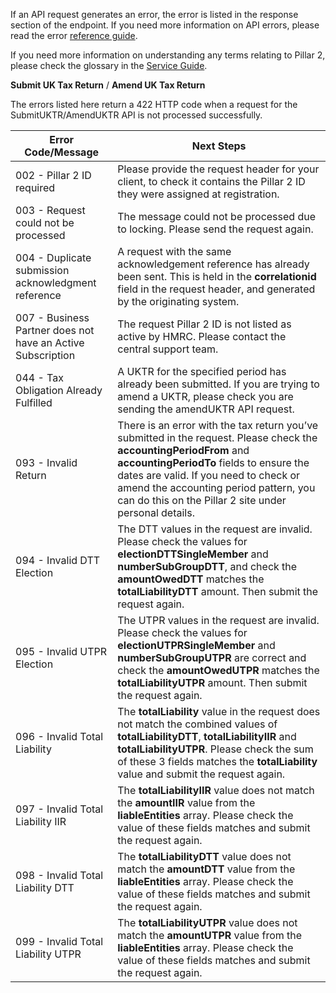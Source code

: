 If an API request generates an error, the error is listed in the response section of the endpoint. If you need more information on API errors, please read the error [reference guide](https://developer.service.hmrc.gov.uk/api-documentation/docs/reference-guide). 

If you need more information on understanding any terms relating to Pillar 2, please check the glossary in the [Service Guide](https://developer.development.tax.service.gov.uk/guides/pillar2-service-guide/). 

**Submit UK Tax Return** / **Amend UK Tax Return**

The errors listed here return a 422 HTTP code when a request for the SubmitUKTR/AmendUKTR API is not processed successfully. 

| Error Code/Message | Next Steps |
| ------------------ | ---------- |
| 002 - Pillar 2 ID required | Please provide the request header for your client, to check it contains the Pillar 2 ID they were assigned at registration. |
| 003 - Request could not be processed | The message could not be processed due to locking. Please send the request again. |
| 004 - Duplicate submission acknowledgment reference | A request with the same acknowledgement reference has already been sent. This is held in the **correlationid** field in the request header, and generated by the originating system. |
| 007 - Business Partner does not have an Active Subscription | The request Pillar 2 ID is not listed as active by HMRC. Please contact the central support team. | 
| 044 - Tax Obligation Already Fulfilled | A UKTR for the specified period has already been  submitted. If you are trying to amend a UKTR, please check you are sending the amendUKTR API request. |
| 093 - Invalid Return | There is an error with the tax return you’ve submitted in the request. Please check the **accountingPeriodFrom** and **accountingPeriodTo** fields to ensure the dates are valid. If you need to  check or amend the accounting period pattern, you can do this on the Pillar 2 site under personal details. |
| 094 - Invalid DTT Election | The DTT values in the request are invalid. Please check the values for **electionDTTSingleMember** and **numberSubGroupDTT**, and check the **amountOwedDTT** matches the **totalLiabilityDTT** amount. Then submit the request again. |
| 095 - Invalid UTPR Election | The UTPR values in the request are invalid. Please check the values for **electionUTPRSingleMember** and **numberSubGroupUTPR** are correct and check the **amountOwedUTPR** matches the **totalLiabilityUTPR** amount. Then submit the request again. |
| 096 - Invalid Total Liability | The **totalLiability** value in the request does not match the combined values of **totalLiabilityDTT**, **totalLiabilityIIR** and **totalLiabilityUTPR**. Please check the sum of these 3 fields matches the **totalLiability** value and submit the request again. |
| 097 - Invalid Total Liability IIR | The **totalLiabilityIIR** value does not match the **amountIIR** value from the **liableEntities** array. Please check the value of these fields matches and submit the request again. | 
| 098 - Invalid Total Liability DTT | The **totalLiabilityDTT** value does not match the **amountDTT** value from the **liableEntities** array. Please check the value of these fields matches and submit the request again. |
| 099 - Invalid Total Liability UTPR | The **totalLiabilityUTPR** value does not match the **amountUTPR** value from the **liableEntities** array. Please check the value of these fields matches and submit the request again. |

